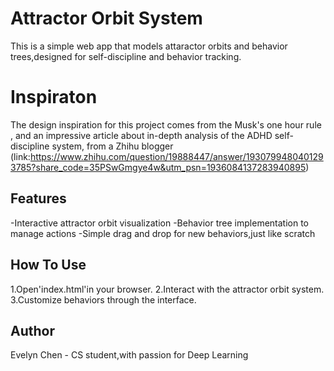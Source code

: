 # Attractor Orbit System
This is a simple web app that models attaractor orbits and behavior trees,designed for self-discipline and behavior tracking.
# Inspiraton
The design inspiration for this project comes from the Musk's one hour rule , and an impressive article about in-depth analysis of the ADHD self-discipline system, from a Zhihu blogger
(link:https://www.zhihu.com/question/19888447/answer/1930799480401293785?share_code=35PSwGmgye4w&utm_psn=1936084137283940895)
## Features
-Interactive attractor orbit visualization
-Behavior tree implementation to manage actions
-Simple drag and drop for new behaviors,just like scratch
## How To Use
1.Open'index.html'in your browser.
2.Interact with the attractor orbit system.
3.Customize behaviors through the interface.
## Author
Evelyn Chen - CS student,with passion for Deep Learning
